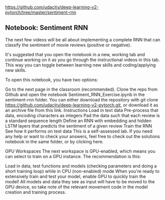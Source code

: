 https://github.com/udacity/deep-learning-v2-pytorch/tree/master/sentiment-rnn

## Notebook: Sentiment RNN
The next few videos will be all about implementing a complete RNN that can classify the sentiment of movie reviews (positive or negative).

It's suggested that you open the notebook in a new, working tab and continue working on it as you go through the instructional videos in this tab. This way you can toggle between learning new skills and coding/applying new skills.

To open this notebook, you have two options:

Go to the next page in the classroom (recommended).
Clone the repo from Github and open the notebook Sentiment_RNN_Exercise.ipynb in the sentiment-rnn folder. You can either download the repository with git clone https://github.com/udacity/deep-learning-v2-pytorch.git, or download it as an archive file from this link.
Instructions
Load in text data
Pre-process that data, encoding characters as integers
Pad the data such that each review is a standard sequence length
Define an RNN with embedding and hidden LSTM layers that predicts the sentiment of a given review
Train the RNN
See how it performs on test data
This is a self-assessed lab. If you need any help or want to check your answers, feel free to check out the solutions notebook in the same folder, or by clicking here.

GPU Workspaces
The next workspace is GPU-enabled, which means you can select to train on a GPU instance. The recommendation is this:

Load in data, test functions and models (checking parameters and doing a short training loop) while in CPU (non-enabled) mode
When you're ready to extensively train and test your model, enable GPU to quickly train the model!
All models and data they see as input will have to be moved to the GPU device, so take note of the relevant movement code in the model creation and training process.
